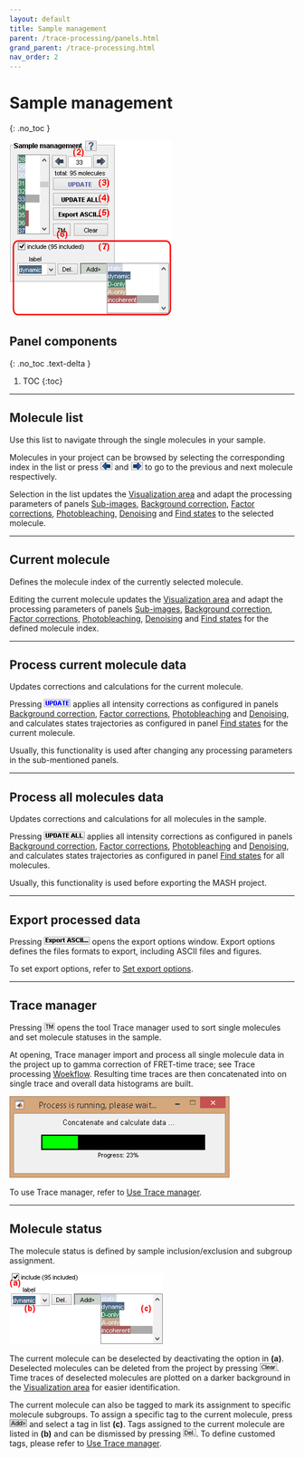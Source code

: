 ```yaml
---
layout: default
title: Sample management
parent: /trace-processing/panels.html
grand_parent: /trace-processing.html
nav_order: 2
---
```


# Sample management
{: .no_toc }

<a href="../../assets/images/gui/TP-panel-sample.png"><img src="../../assets/images/gui/TP-panel-sample.png" style="max-width: 288px;"/></a>

## Panel components
{: .no_toc .text-delta }

1. TOC
{:toc}


---

## Molecule list

Use this list to navigate through the single molecules in your sample.

Molecules in your project can be browsed by selecting the corresponding index in the list or press 
![left arrow button](../../assets/images/gui/TP-but-arrow-left.png) and 
![right arrow button](../../assets/images/gui/TP-but-arrow-right.png) to go to the previous and next molecule respectively.

Selection in the list updates the 
[Visualization area](area-visualization.html) and adapt the processing parameters of panels 
[Sub-images](panel-subimage.html), 
[Background correction](panel-background-correction.html),
[Factor corrections](panel-factor-corrections.html), 
[Photobleaching](panel-photobleaching.html), 
[Denoising](panel-denoising.html) and 
[Find states](panel-find-states.html) to the selected molecule.


---

## Current molecule

Defines the molecule index of the currently selected molecule.

Editing the current molecule updates the 
[Visualization area](area-visualization.html) and adapt the processing parameters of panels 
[Sub-images](panel-subimage.html), 
[Background correction](panel-background-correction.html), 
[Factor corrections](panel-factor-corrections.html), 
[Photobleaching](panel-photobleaching.html), 
[Denoising](panel-denoising.html) and 
[Find states](panel-find-states.html) for the defined molecule index.


---

## Process current molecule data

Updates corrections and calculations for the current molecule.

Pressing 
![UPDATE](../../assets/images/gui/TP-but-update.png "UPDATE") applies all intensity corrections as configured in panels 
[Background correction](panel-background-correction.html),
[Factor corrections](panel-factor-corrections.html), 
[Photobleaching](panel-photobleaching.html) and 
[Denoising](panel-denoising.html), and calculates states trajectories as configured in panel 
[Find states](panel-find-states.html) for the current molecule.

Usually, this functionality is used after changing any processing parameters in the sub-mentioned panels.


---

## Process all molecules data

Updates corrections and calculations for all molecules in the sample.

Pressing 
![UPDATE ALL](../../assets/images/gui/TP-but-update-all.png "UPDATE ALL") applies all intensity corrections as configured in panels 
[Background correction](panel-background-correction.html),
[Factor corrections](panel-factor-corrections.html), 
[Photobleaching](panel-photobleaching.html) and 
[Denoising](panel-denoising.html), and calculates states trajectories as configured in panel 
[Find states](panel-find-states.html) for all molecules.

Usually, this functionality is used before exporting the MASH project.


---

## Export processed data

Pressing 
![Export ASCII...](../../assets/images/gui/TP-but-export-ascii-3p.png "Export ASCII...") opens the export options window.
Export options defines the files formats to export, including ASCII files and figures.

To set export options, refer to 
[Set export options](../functionalities/set-export-options.html).


---

## Trace manager

Pressing 
![TM](../../assets/images/gui/TP-but-tm.png "Export ASCII...") opens the tool
Trace manager used to sort single molecules and set molecule statuses in the sample.

At opening, Trace manager import and process all single molecule data in the project up to gamma correction of FRET-time trace; see Trace processing 
[Woekflow](../workflow.html). 
Resulting time traces are then concatenated into on single trace and overall data histograms are built.

<a href="../../assets/images/gui/TP-panel-sample-tm-loadingbar.png"><img src="../../assets/images/gui/TP-panel-sample-tm-loadingbar.png" style="max-width:389px;"/></a>

To use Trace manager, refer to 
[Use Trace manager](../functionalities/tm-overview.html).


---

## Molecule status

The molecule status is defined by sample inclusion/exclusion and subgroup assignment.

<a href="../../assets/images/gui/TP-panel-sample-mol.png"><img src="../../assets/images/gui/TP-panel-sample-mol.png" style="max-width: 271px;"/></a>

The current molecule can be deselected by deactivating the option in **(a)**. 
Deselected molecules can be deleted from the project by pressing 
![Clear](../../assets/images/gui/TP-but-clear.png "Clear").
Time traces of deselected molecules are plotted on a darker background in the 
[Visualization area](area-visualization.html#intensity-time-traces-and-histograms) for easier identification.

The current molecule can also be tagged to mark its assignment to specific molecule subgroups.
To assign a specific tag to the current molecule, press 
![Add>>](../../assets/images/gui/TP-but-addsupsup.png "Add>>") and select a tag in list **(c)**.
Tags assigned to the current molecule are listed in **(b)** and can be dismissed by pressing 
![Del.](../../assets/images/gui/TP-but-delp.png "Del.").
To define customed tags, please refer to 
[Use Trace manager](../functionalities/tm-overview.html#molecule-selection).
